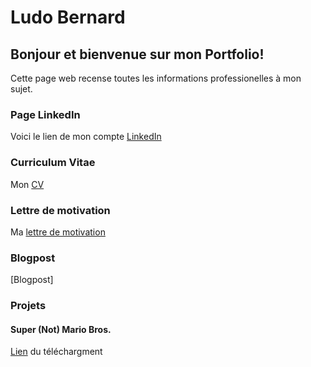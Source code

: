 # Ludo Bernard
## Bonjour et bienvenue sur mon Portfolio!
Cette page web recense toutes les informations professionelles à mon sujet.

### Page LinkedIn

Voici le lien de mon compte [LinkedIn](https://www.linkedin.com/in/ludo-bernard-77537220b/)

### Curriculum Vitae

Mon [CV](https://github.com/LudoBernard/Portfolio/blob/main/CV_2021-04-08_Ludo_BERNARD.pdf)

### Lettre de motivation

Ma [lettre de motivation](https://github.com/LudoBernard/Portfolio/blob/main/CL_2021-04-08_Ludo_BERNARD.pdf)

### Blogpost

[Blogpost]

### Projets

#### Super (Not) Mario Bros.

[Lien](https://github.com/LudoBernard/Super-Not-Mario-Bros./releases/tag/v1.0) du téléchargment
